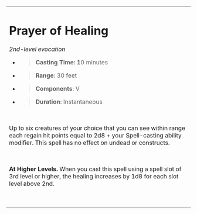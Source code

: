 <table><tbody><tr class="odd"><td><h1 id="prayer-of-healing"><strong>Prayer of Healing</strong></h1><p><em>2nd-level evocation</em></p><ul><li><blockquote><p><strong>Casting Time: 1</strong>0 minutes</p></blockquote></li><li><blockquote><p><strong>Range</strong>: 30 feet</p></blockquote></li><li><blockquote><p><strong>Components</strong>: V</p></blockquote></li><li><blockquote><p><strong>Duration</strong>: Instantaneous</p></blockquote></li></ul><p> </p><p>Up to six creatures of your choice that you can see within range each regain hit points equal to 2d8 + your Spell-casting ability modifier. This spell has no effect on undead or constructs.</p><p> </p><p><strong>At Higher Levels.</strong> When you cast this spell using a spell slot of 3rd level or higher, the healing increases by 1d8 for each slot level above 2nd.</p><p> </p></td></tr></tbody></table>